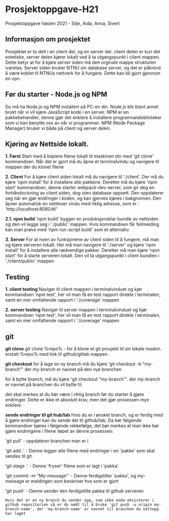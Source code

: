 # Prosjektoppgave-H21
Prosjektoppgave høsten 2021 - Silje, Aida, Anna, Sivert


## Informasjon om prosjektet

Prosjektet er to delt i en client del, og en server del. client delen er kun det estetiske, server delen kjører lokalt ved å ta utgangspunkt i client mappen. Dette betyr at for å kjøre server siden må den orginale mappe strukturen ivaretas. Server siden bruker NTNU sin database server, og det er påkrevd å være koblet til NTNUs nettverk for å fungere. Dette kan bli gjort gjennom en vpn. 

## Før du starter - Node.js og NPM

Du må ha Node.js og NPM installert på PC-en din. Node.js blir blant annet brukt når vi vil kjøre JavaScript kode i en server. NPM er en pakkebehandler, denne gjør det enklere å installere programvarebiblioteker som vi kan benytte oss av når vi programmer. NPM (Node Package Manager) bruker vi både på client og server delen.


## Kjøring av Nettside lokalt.

**1. Først**
Start med å kopiere filene lokalt til maskinen din med 'git clone' kommandoen. Når det er gjort må du åpne et terminalvindu og navigere til mappen der du klonet filene

**2. Client**
For å kjøre client siden lokalt må du navigere til './client'. Der må du kjøre 'npm install' for å installere alle pakkene. 
Deretter må du kjøre 'npm start' kommandoen, denne starter webpack-dev-server, som gir deg en forhåndsvisning av client siden, dog uten database oppsett. Den oppdaterer seg når en gjør endringer i koden, og kan gjernes kjøres i bakgrunnen. Den åpner automatisk en nettleser vindu med riktig adresse, som er : 'http://localhost:8080/#/'

**2.1. npm build**
'npm build' bygger en produksjonsklar bundle av nettsiden og den vil legge seg i './public' mappen.  Hvis kommandoen får feilmelding kan man prøve med 'npm run-script build' som et alternativ. 


**3. Server**
For at noen av funksjonene av client siden til å fungere, må man og kjøre serveren lokalt. Her må man navigere til './server' og kjøre 'npm install' for å installere alle nødvendige pakker. Deretter må man kjøre 'npm start' for å starte serveren lokalt. Den vil ta utgangspunkt i client bundlen i './client/public' mappen

## Testing

**1. client testing**
Naviger til client mappen i terminalvinduet og kjør kommandoen 'npm test', her vil man få en test rapport direkte i terminalen, samt en mer omfattende rapport i './coverage' mappen

**2. server testing**
Naviger til server mappen i terminalvinduet og kjør kommandoen 'npm test', her vil man få en test rapport direkte i terminalen, samt en mer omfattende rapport i './coverage' mappen


## git

**git clone**
git clone %repo% - for å klone et git prosjekt til sin lokale maskin. erstatt %repo% med link til github/gitlab mappen. 

**git checkout**
for å lage en ny branch må du kjøre 'git checkout -b "my-branch"' der my-branch er navnet på den nye branchen

for å bytte branch, må du kjøre 'git checkout "my-branch"'. der my-branch er navnet på branchen du vil bytte til. 

det skal merkes at du bør være i riktig branch før du starter å gjøre endringer. Dette er ikke et absolutt krav, men det gjør prosessen mye enklere. 

**sende endringer til git hub/lab**
Hvis du er i ønsket branch, og er ferdig med å gjøre endringer kan du sende det til github/lab. Da bør følgende kommandoer kjøres i følgende rekkefølge, det bør merkes at man ikke bør gjøre endringene i filene iløpet av denne prosessen: 

'git pull' - oppdaterer branchen man er i 

'git add .' - Denne legger alle filene med endringer i en 'pakke' som skal sendes til git. 

'git stage .' - Denne 'fryser' filene som er lagt i 'pakka'.

'git commit -m "My-message"' - Denne ferdigstiller 'pakka', og my-message er meldingen som beskriver hva som er gjort

'git push' - Denne sender den ferdigstilte pakka til github serveren

    Hvis det er en ny branch du sender opp, som ikke enda eksisterer i github repositorien så er du nødt til å bruke 'git push -u origin my-branch-name', der 'my-branch-name' er navnet til branchen du nettopp har laget
